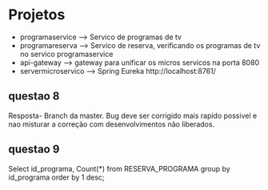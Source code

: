# Projetos

  - programaservice --> Servico de programas de tv
  - programareserva --> Servico de reserva, verificando os programas de tv no servico programaservice
  - api-gateway --> gateway para unificar os micros servicos na porta 8080
  - servermicroservico --> Spring Eureka http://localhost:8761/


## questao 8
  Resposta- Branch da master. Bug deve ser corrigido mais rapido possivel e nao misturar a correção com desenvolvimentos não liberados.
  
## questao 9
   Select id_programa, Count(*) from RESERVA_PROGRAMA group by id_programa order by 1 desc; 
   
